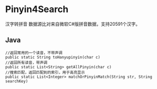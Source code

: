 # Pinyin4Search
汉字转拼音
数据源比对来自微软C#版拼音数据，支持20591个汉字。

## Java
```
//返回常用的一个读音，不带声调
public static String toHanyupinyin(char c)
//返回所有读音，带声调
public static List<String> getAllPinyin(char c)
//搜索匹配，返回匹配到的索引，用于高亮显示
public static List<Integer> matchOrPinyinMatch(String str, String searchKey)
```
